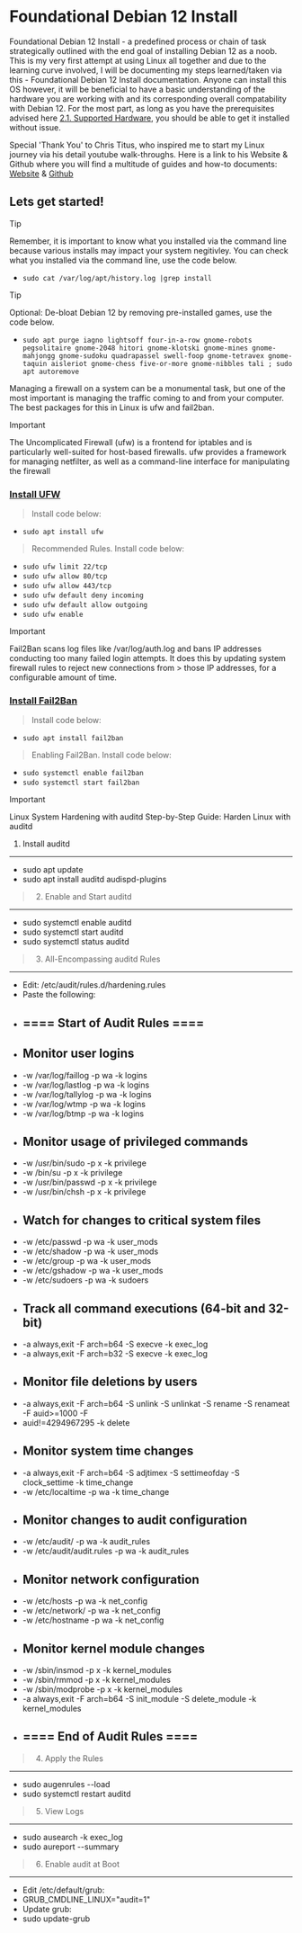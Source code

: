 # Foundational Debian 12 Install

Foundational Debian 12 Install - a predefined process or chain of task strategically outlined with the end goal of installing Debian 12 as a noob. This is my very first attempt at using Linux all together and due to the learning curve involved, I will be documenting my steps learned/taken via this - Foundational Debian 12 Install documentation. Anyone can install this OS however, it will be beneficial to have a basic understanding of the hardware you are working with and its corresponding overall compatability with Debian 12. For the most part, as long as you have the prerequisites advised here [2.1. Supported Hardware](https://www.debian.org/releases/bookworm/amd64/ch02s01.en.html), you should be able to get it installed without issue.   

Special 'Thank You' to Chris Titus, who inspired me to start my Linux journey via his detail youtube walk-throughs. Here is a link to his Website & Github where you will find a multitude of guides and how-to documents: [Website](https://christitus.com/) & [Github](https://github.com/ChrisTitusTech)



## Lets get started!

> [!TIP]
> Remember, it is important to know what you installed via the command line because various installs may impact your system negitivley. You can check what you installed via the command line, use the code below.


- `sudo cat /var/log/apt/history.log |grep install`


> [!TIP]
> Optional: De-bloat Debian 12 by removing pre-installed games, use the code below. 
- `sudo apt purge iagno lightsoff four-in-a-row gnome-robots pegsolitaire gnome-2048 hitori gnome-klotski gnome-mines gnome-mahjongg gnome-sudoku quadrapassel swell-foop gnome-tetravex gnome-taquin aisleriot gnome-chess five-or-more gnome-nibbles tali ; sudo apt autoremove`


Managing a firewall on a system can be a monumental task, but one of the most important is managing the traffic coming to and from your computer. The best packages for this in Linux is ufw and fail2ban.


> [!IMPORTANT]
> The Uncomplicated Firewall (ufw) is a frontend for iptables and is particularly well-suited for host-based firewalls. ufw provides a framework for managing netfilter, as well as a command-line
> interface for manipulating the firewall
### [Install UFW](https://christitus.com/linux-security-mistakes/#google_vignette)

> Install code below:
- `sudo apt install ufw`


> Recommended Rules. Install code below:
- `sudo ufw limit 22/tcp`
- `sudo ufw allow 80/tcp`
- `sudo ufw allow 443/tcp`
- `sudo ufw default deny incoming`
- `sudo ufw default allow outgoing`
- `sudo ufw enable`


> [!IMPORTANT]
> Fail2Ban scans log files like /var/log/auth.log and bans IP addresses conducting too many failed login attempts. It does this by updating system firewall rules to reject new connections from > those IP addresses, for a configurable amount of time. 
### [Install Fail2Ban](https://christitus.com/linux-security-mistakes/#google_vignette)

> Install code below:
- `sudo apt install fail2ban`


> Enabling Fail2Ban. Install code below:
- `sudo systemctl enable fail2ban`
- `sudo systemctl start fail2ban`




> [!IMPORTANT]
> Linux System Hardening with auditd
> Step-by-Step Guide: Harden Linux with auditd
> 1. Install auditd
------------------
- sudo apt update
- sudo apt install auditd audispd-plugins
> 2. Enable and Start auditd
---------------------------
- sudo systemctl enable auditd
- sudo systemctl start auditd
- sudo systemctl status auditd
> 3. All-Encompassing auditd Rules
--------------------------------
- Edit: /etc/audit/rules.d/hardening.rules
- Paste the following:
- ## ==== Start of Audit Rules ==== ##
- ## Monitor user logins
- -w /var/log/faillog -p wa -k logins
- -w /var/log/lastlog -p wa -k logins
- -w /var/log/tallylog -p wa -k logins
- -w /var/log/wtmp -p wa -k logins
- -w /var/log/btmp -p wa -k logins
- ## Monitor usage of privileged commands
- -w /usr/bin/sudo -p x -k privilege
- -w /bin/su -p x -k privilege
- -w /usr/bin/passwd -p x -k privilege
- -w /usr/bin/chsh -p x -k privilege
- ## Watch for changes to critical system files
- -w /etc/passwd -p wa -k user_mods
- -w /etc/shadow -p wa -k user_mods
- -w /etc/group -p wa -k user_mods
- -w /etc/gshadow -p wa -k user_mods
- -w /etc/sudoers -p wa -k sudoers
- ## Track all command executions (64-bit and 32-bit)
- -a always,exit -F arch=b64 -S execve -k exec_log
- -a always,exit -F arch=b32 -S execve -k exec_log
- ## Monitor file deletions by users
- -a always,exit -F arch=b64 -S unlink -S unlinkat -S rename -S renameat -F auid>=1000 -F
- auid!=4294967295 -k delete
- ## Monitor system time changes
- -a always,exit -F arch=b64 -S adjtimex -S settimeofday -S clock_settime -k time_change
- -w /etc/localtime -p wa -k time_change
- ## Monitor changes to audit configuration
- -w /etc/audit/ -p wa -k audit_rules
- -w /etc/audit/audit.rules -p wa -k audit_rules
- ## Monitor network configuration
- -w /etc/hosts -p wa -k net_config
- -w /etc/network/ -p wa -k net_config
- -w /etc/hostname -p wa -k net_config
- ## Monitor kernel module changes
- -w /sbin/insmod -p x -k kernel_modules
- -w /sbin/rmmod -p x -k kernel_modules
- -w /sbin/modprobe -p x -k kernel_modules
- -a always,exit -F arch=b64 -S init_module -S delete_module -k kernel_modules
- ## ==== End of Audit Rules ==== ##
> 4. Apply the Rules
-------------------
- sudo augenrules --load
- sudo systemctl restart auditd
> 5. View Logs
-------------
- sudo ausearch -k exec_log
- sudo aureport --summary
> 6. Enable audit at Boot
------------------------
- Edit /etc/default/grub:
- GRUB_CMDLINE_LINUX="audit=1"
- Update grub:
- sudo update-grub
